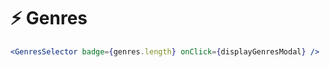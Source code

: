 # ⚡ Genres

```javascriptreact
<GenresSelector badge={genres.length} onClick={displayGenresModal} />
```
